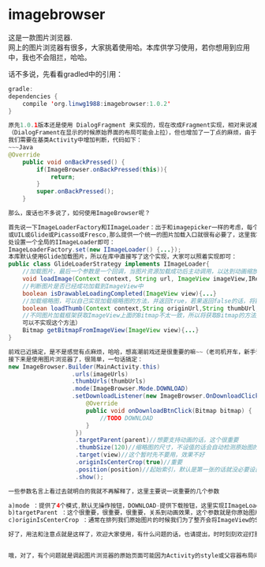 # imagebrowser

这是一款图片浏览器.</br>
网上的图片浏览器有很多，大家挑着使用哈。本库供学习使用，若你想用到应用中，我也不会阻拦，哈哈。<br>

话不多说，先看看gradled中的引用：
~~~Java
gradle:
dependencies {
    compile 'org.linwg1988:imagebrowser:1.0.2'
}

原先1.0.1版本还是使用 DialogFragment 来实现的，现在改成Fragment实现，相对来说减少了Theme对页面的影响<br>
（DialogFrament在显示的时候原始界面的布局可能会上拉），但也增加了一丁点的麻烦，由于需要响应back事件，<br>
我们需要在基类Activity中增加判断，代码如下：
~~~Java
@Override
    public void onBackPressed() {
        if(ImageBrowser.onBackPressed(this)){
            return;
        }
        super.onBackPressed();
    }

那么，废话也不多说了，如何使用ImageBrowser呢？

首先说一下ImageLoaderFactory和IImageLoader：出于和imagepicker一样的考虑，每个开发者使用的图片加载框架不同，
或UIL或Glide或Picasso或Fresco,那么提供一个统一的图片加载入口就很有必要了，这里我写的也很简单，在程序的入口
处设置一个全局的IImageLoader即可：
ImageLoaderFactory.set(new IImageLoader() {...});
本库默认使用Glide加载图片，所以在库中直接写了这个实现，大家可以照着实现即可：
public class GlideLoaderStrategy implements IImageLoader{
    //加载图片，最后一个参数是一个回调，当图片资源加载成功后主动调用，以达到动画缩放位移的效果（ps：回调很重要）
    void loadImage(Context context, String url, ImageView imageView,IResourceReadyCallback callback){...}
    //判断图片是否已经成功加载到ImageView中
    boolean isDrawableLoadingCompleted(ImageView view){...}
    //加载缩略图，可以自己实现加载缩略图的方法，并返回true，若果返回false的话，将默认使用loadImage加载缩略图
    boolean loadThumb(Context context,String originUrl,String thumbUrl,ImageView imageView,IResourceReadyCallback callback){...}
    //不同图片加载框架获取ImageView上面的Bitmap不太一致，所以将获取Bitmap的方法提取出来（ps：如果你不需要用到浏览器的下载功能的话，
    可以不实现这个方法）
    Bitmap getBitmapFromImageView(ImageView view){...}
}

前戏已近搞定，是不是感觉有点麻烦，哈哈，想高潮前戏还是很重要的嘛~~（老司机开车，新手请跳过），万一你也用Glide，那就可以忽略了嘛。
接下来是使用图片浏览器了，很简单，一句话搞定：
new ImageBrowser.Builder(MainActivity.this)
                  .urls(imageUrls)
                  .thumbUrls(thumbUrls)
                  .mode(ImageBrowser.Mode.DOWNLOAD)
                  .setDownloadListener(new ImageBrowser.OnDownloadClickListener() {
                      @Override
                      public void onDownloadBtnClick(Bitmap bitmap) {
                          //TODO DOWNLOAD
                      }
                   })
                   .targetParent(parent)//想要支持动画的话，这个很重要
                   .thumbSize(120)//缩略图的尺寸，不设值的话会自动检测原始图的大小，如果没有设置targetParent的话则默认100dp
                   .target(view)//这个暂时先不要用，效果不好
                   .originIsCenterCrop(true)//重要
                   .position(position)//起始索引，默认是第一张的话就没必要设置了
                   .show();

一些参数名言上看过去就明白的我就不再解释了，这里主要说一说重要的几个参数

a)mode ：提供了4个模式,默认无操作按钮，DOWNLOAD-提供下载按钮，这里实现IImageLoader的getBitmapFromImageView就有必要了；DELETE-移除按钮，提供移除按钮，仅移除当前浏览器图片，不影响原始容器，如果想移除原始容器的图片，请在回调中处理；CUSTOM-自定义按钮模式，提供文本和图片按钮，自行设置；
b)targetParent ：这个很重要，很重要，很重要，关系到动画效果，这个参数就是你原始图片的父容器，比如说GridView，九宫格的图片父容器我想大家应该见得非常多了，没错就是这样的家伙，需要注意的是这个父容器里面的子view个数必须和传入的url数目一致（AdapterView的话适配器中的getCount()返回值必须和url的数目一致），否则动画效果难以保证；
c)originIsCenterCrop ：通常在排列我们原始图片的时候我们为了整齐会将ImageView的ScaleType设置为CENTER_CROP，那么这里就必须将originIsCenterCrop设置为true了，以保证最后结束动画的效果，当然如果你使用其他的ScaleType，就请忽略掉这个设置吧；

好了，用法和注意点就是这样了，欢迎大家使用，有什么问题的话，也请提出，时时刻刻欢迎打脸啊...受虐倾向不要太明显...


哦，对了，有个问题就是调起图片浏览器的原始页面可能因为Activity的style或父容器布局问题，会导致页面上下拉扯一段距离，这样体验效果就不是很好了，建议大家使用design包中的CoordinatorLayout作为最外层的布局容器，就像我demo里面的那样，这个问题就没有再出现了，嗯嗯，就这样了。





